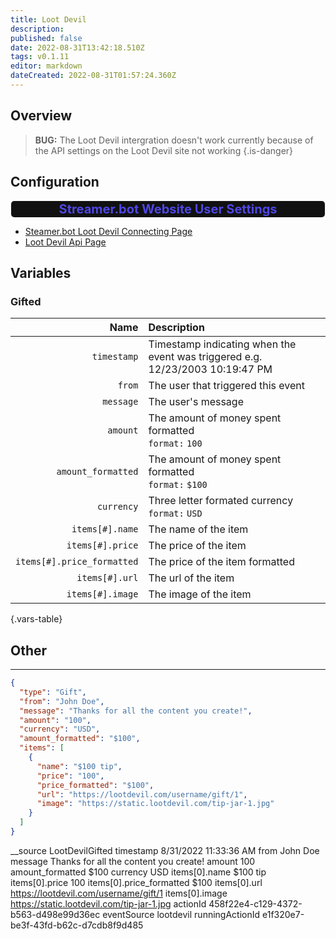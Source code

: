 ```yaml
---
title: Loot Devil
description: 
published: false
date: 2022-08-31T13:42:18.510Z
tags: v0.1.11
editor: markdown
dateCreated: 2022-08-31T01:57:24.360Z
---
```


## Overview
> **BUG:**
> The Loot Devil intergration doesn't work currently because of the API settings on the Loot Devil site not working
{.is-danger}

## Configuration
<h3 class="mdi mdi-account-cog text--discord" style="font-size: 20px; color: #4F46E5; background-color: #111111; padding: 1px 7px 1px 7px; margin: 0px 1px 0px 1px; border-radius: 5px; text-align: center;"> Streamer.bot Website User Settings</h3>


- [Steamer.bot Loot Devil Connecting Page](https://streamer.bot/user/settings#lootdevil)
- [Loot Devil Api Page](https://lootdevil.com/integrations/api)
## Variables
### Gifted
Name | Description
----:|:------------
`timestamp` | Timestamp indicating when the event was triggered e.g. 12/23/2003 10:19:47 PM
`from` | The user that triggered this event
`message` | The user's message
`amount` | The amount of money spent formatted<br> `format:` `100`
`amount_formatted` | The amount of money spent formatted <br> `format:` `$100`
`currency` | Three letter formated currency <br> `format:` `USD`
`items[#].name` | The name of the item
`items[#].price` | The price of the item
`items[#].price_formatted` | The price of the item formatted
`items[#].url` | The url of the item
`items[#].image` | The image of the item
{.vars-table}

## Other
---

```json
{
  "type": "Gift",
  "from": "John Doe",
  "message": "Thanks for all the content you create!",
  "amount": "100",
  "currency": "USD",
  "amount_formatted": "$100",
  "items": [
    {
      "name": "$100 tip",
      "price": "100",
      "price_formatted": "$100",
      "url": "https://lootdevil.com/username/gift/1",
      "image": "https://static.lootdevil.com/tip-jar-1.jpg"
    } 
  ]
}
```

__source	LootDevilGifted
timestamp	8/31/2022 11:33:36 AM
from	John Doe
message	Thanks for all the content you create!
amount	100
amount_formatted	$100
currency	USD
items[0].name	$100 tip
items[0].price	100
items[0].price_formatted	$100
items[0].url	https://lootdevil.com/username/gift/1
items[0].image	https://static.lootdevil.com/tip-jar-1.jpg
actionId	458f22e4-c129-4372-b563-d498e99d36ec
eventSource	lootdevil
runningActionId	e1f320e7-be3f-43fd-b62c-d7cdb8f9d485